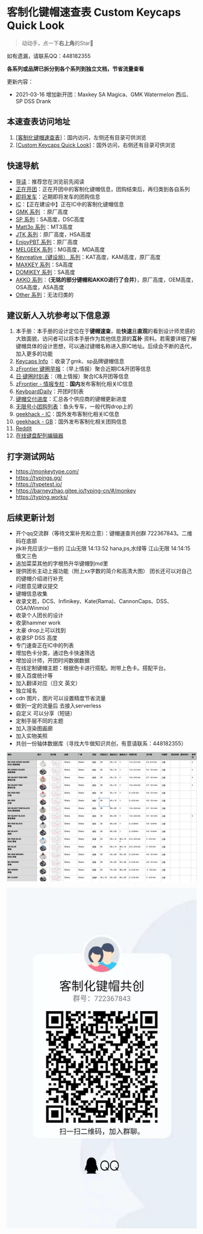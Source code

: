 # 客制化键帽速查表 Custom Keycaps Quick Look

> 动动手，点一下**右上角**的Star🤝

如有遗漏，请联系QQ：448182355

**各系列或品牌已拆分到各个系列到独立文档，节省流量查看**

更新内容：

- 2021-03-16 增加新开团：Maxkey SA Magica、GMK Watermelon 西瓜、SP DSS Drank

## 本速查表访问地址

1. [[客制化键帽速查表]](https://gitee.com/lisfanOSC/Custome-Keycaps#%E5%BF%AB%E9%80%9F%E5%AF%BC%E8%88%AA)：国内访问，左侧还有目录可供浏览
2. [[Custom Keycaps Quick Look]](https://lisfan.gitbook.io/custom-keycaps-quick-look/#kuai-su-dao-hang)：国外访问，右侧还有目录可供浏览

## 快速导航

- [导读](./README.md)：推荐您在浏览前先阅读
- [正在开团](./gb.md)：正在开团中的客制化键帽信息，团购结束后，再归类到各自系列
- [即将发车](./come.md)：近期即将发车的团购信息
- [IC](./ic.md)：【正在建设中】正在IC中的客制化键帽信息
- [GMK 系列](./gmk.md) ：原厂高度
- [SP 系列](./sp.md)：SA高度，DSC高度
- [Matt3o 系列](./matt3o.md)：MT3高度
- [JTK 系列](./jtk.md)：原厂高度，HSA高度
- [EnjoyPBT 系列](./enjoypbt.md)：原厂高度
- [MELGEEK 系列](./melgeek.md)：MG高度，MDA高度
- [Keyreative（键设局） 系列](./keyreative.md)：KAT高度，KAM高度，原厂高度
- [MAXKEY 系列](./maxkey.md)：SA高度
- [DOMIKEY 系列](./domikey.md)：SA高度
- [AKKO 系列](./akko.md)：**（无铭的部分键帽和AKKO进行了合并）**，原厂高度，OEM高度，OSA高度，ASA高度
- [Other 系列](./other.md)：无法归类的

## 建议新人入坑参考以下信息源

1. 本手册：本手册的设计定位在于**键帽速查**，能**快速**且**直观**的看到设计师灵感的大致面貌，访问者可以将本手册作为其他信息源的**互补**
   资料。若需要详细了解键帽具体的设计思想，可以通过键帽名称进入原IC地址。后续会不断的迭代，加入更多的功能
2. [Keycaps Info](https://matrixzj.github.io/) ：收录了gmk、sp品牌键帽信息
3. [zFrontier 键圈早报](https://www.zfrontier.com/app/user/3mdxPyXj8k9e)：（早上情报）聚合近期IC&开团等信息
4. [日·键圈时刻表](https://space.bilibili.com/57276677/article)：（晚上情报）聚合IC&开团等信息
4. [zFrontier - 情报专栏](https://www.zfrontier.com/app/circle/1#2007)：**国内**发布客制化相关IC信息
6. [KeyboardDaily](https://space.bilibili.com/436659663/article)：开团时刻表
7. [键帽交付进度](https://hackmd.io/_Ks8KFJNRNKSl0JvBExaEg#%E9%96%8B%E5%9C%98%E4%B8%AD)：汇总各个供应商的键帽更新进度
8. [无限号小团购列表](http://www.kbyu.top/)：鱼头专车，一般代购drop上的
9. [geekhack - IC](https://geekhack.org/index.php?board=132.0)：国外发布客制化相关IC信息
10. [geekhack - GB](https://geekhack.org/index.php?board=70.0)：国外发布客制化相关团购信息
11. [Reddit](https://www.reddit.com/r/mechmarket/new/)
12. [在线键盘配列编辑器](http://www.keyboard-layout-editor.com/)

## 打字测试网站

- https://monkeytype.com/
- https://typings.gg/
- https://typetest.io/
- https://barneyzhao.gitee.io/typing-cn/#/monkey
- https://typing.works/

## 后续更新计划

- 开个qq交流群（等待文案补充和立意）：键帽速查共创群 722367843。二维码在底部
- jtk补充应该少一些的 江山无限 14:13:52 hana,ps,水绿等 江山无限 14:14:15 俄文三色
- 追加菜菜其他的字根热升华键帽到md里
- 提供团长主动上报功能（附上xx字数的简介和高清大图） 团长还可以对自己的键帽介绍进行补充
- 问题意见建议提交
- 键帽信息收集
- 收录文若，DCS、Infinikey、Kate(Rama)、CannonCaps、DSS、OSA(Winmix)
- 收录个人团长的设计
- 收录hammer work
- 太豪 drop上可以找到
- 收录SP DSS 高度
- 专门速查正在IC中的列表
- 增加色卡分类，通过色卡快速筛选
- 增加设计师，开团时间数据数据
- 在线定制键帽主题：根据色卡进行搭配。附带上色卡。搭配平台。
- 接入百度统计等
- 加入翻译对应（日文 英文）
- 独立域名
- cdn 图片，图片可以设置精度节省流量
- 做到一定的流量后 去接入serverless
- 自定义 可以分享（短链）
- 定制手层不同的主题
- 加入渲染图画廊
- 加入实物美照
- 共创一份轴体数据库（寻找大牛做知识共创，有意请联系：448182355）

![Xnip2021-03-03_11-46-18](media/Xnip2021-03-03_11-46-18.png)

![QQ群](media/16147444395013.jpg)
